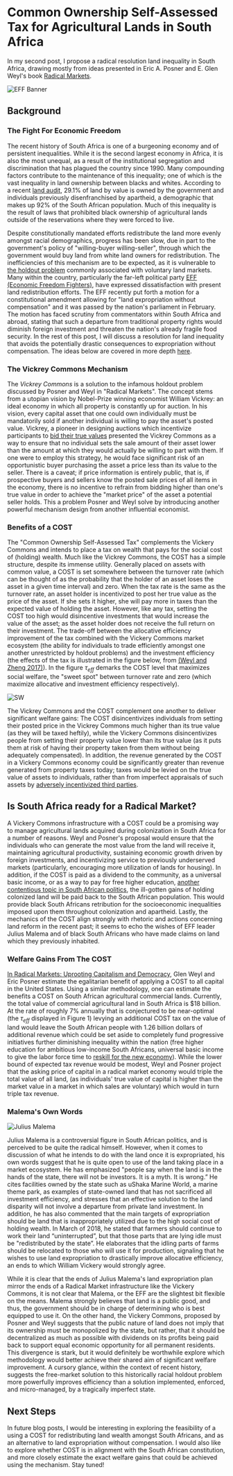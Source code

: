 ﻿﻿﻿﻿﻿﻿﻿﻿﻿﻿﻿﻿﻿﻿﻿﻿﻿﻿# Common Ownership Self-Assessed Tax for Agricultural Lands in South AfricaIn my second post, I propose a radical resolution land inequality in South Africa, drawing mostly from ideas presented in Eric A. Posner and E. Glen Weyl's book [Radical Markets](http://radicalmarkets.com/).![EFF Banner](https://raw.githubusercontent.com/kkacquah/kkacquah.github.io/master/images/South-Africa/Farmers-march-2.jpg)## Background### The Fight For Economic FreedomThe recent history of South Africa is one of a burgeoning economy and of persistent inequalities. While it is the second largest economy in Africa, it is also the most unequal, as a result of the institutional segregation and discrimination that has plagued the country since 1990. Many compounding factors contribute to the maintenance of this inequality; one of which is the vast inequality in land ownership between blacks and whites. According to a recent [land audit](https://www.agrisa.co.za/wp-content/uploads/2017/11/AgriSA_Land-Audit_November-2017.pdf), 29.1% of land by value is owned by the government and individuals previously disenfranchised by apartheid, a demographic that makes up 92% of the South African population. Much of this inequality is the result of laws that prohibited black ownership of agricultural lands outside of the reservations where they were forced to live. Despite constitutionally mandated efforts redistribute the land more evenly amongst racial demographics, progress has been slow, due in part to the government's policy of "willing-buyer willing-seller", through which the government would buy land from white land owners for redistribution. The inefficiencies of this mechanism are to be expected, as it is vulnerable to [the holdout problem](https://sites.duke.edu/urbaneconomics/?p=1088) commonly associated with voluntary land markets. Many within the country, particularly the far-left political party [EFF (Economic Freedom Fighters)](https://en.wikipedia.org/wiki/Economic_Freedom_Fighters), have expressed dissatisfaction with present land redistribution efforts. The EFF recently put forth a motion for a constitutional amendment allowing for "land expropriation without compensation" and it was passed by the nation's parliament in February. The motion has faced scrutiny from commentators within South Africa and abroad, stating that such a departure from traditional property rights would diminish foreign investment and threaten the nation's already fragile food security. In the rest of this post, I will discuss a resolution for land inequality that avoids the potentially drastic consequences to expropriation without compensation. The ideas below are covered in more depth [here](https://academic.oup.com/jla/article/9/1/51/3572441).### The Vickrey Commons MechanismThe *Vickrey Commons* is a solution to the infamous holdout problem discussed by Posner and Weyl in "Radical Markets".  The concept stems from a utopian vision by Nobel-Prize winning economist William Vickrey: an ideal economy in which all property is constantly up for auction. In his vision, every capital asset that one could own individually must be mandatorily sold if another individual is willing to pay the asset's posted value. Vickrey, a pioneer in designing auctions which  incentivize participants to [bid their true values](https://en.wikipedia.org/wiki/Vickrey%E2%80%93Clarke%E2%80%93Groves_auction) presented the Vickrey Commons as a way to ensure that no individual sets the sale amount of their asset lower than the amount at which they would actually be willing to part with them. If one were to employ this strategy, he would face significant risk of an opportunistic buyer purchasing the asset a price less than its value to the seller. There is a caveat; if price information is entirely public, that is, if prospective buyers and sellers know the posted sale prices of all items in the economy, there is no incentive to refrain from bidding higher than one's true value in order to achieve the "market price" of the asset a potential seller holds. This a problem Posner and Weyl solve by introducing another powerful mechanism design from another influential economist.### Benefits of a COSTThe "Common Ownership Self-Assessed Tax" complements the Vickery Commons and intends to place a tax on wealth that pays for the social cost of (holding) wealth. Much like the Vickrey Commons, the COST has a simple structure, despite its immense utility. Generally placed on assets with common value, a COST is set somewhere between the turnover rate (which can be thought of as the probability that the holder of an asset loses the asset in a given time interval) and zero. When the tax rate is the same as the turnover rate, an asset holder is incentivized to post her true value as the price of the asset. If she sets it higher, she will pay more in taxes than the expected value of holding the asset. However, like any tax, setting the COST too high would disincentive investments that would increase the value of the asset; as the asset holder does not receive the full return on their investment. The trade-off between the allocative efficiency improvement of the tax combined with the Vickery Commons market ecosystem (the ability for individuals to trade efficiently amongst one another unrestricted by holdout problems) and the investment efficiency (the effects of the tax is illustrated in the figure below, from [(Weyl and Zheng 2017)](https://inequality.stanford.edu/sites/default/files/Zhang-paper.pdf)). In the figure $\tau_{eff}$ demarks the COST level that maximizes social welfare, the "sweet spot" between turnover rate and zero (which maximize allocative and investment efficiency respectively).![SW](https://raw.githubusercontent.com/kkacquah/kkacquah.github.io/master/images/South-Africa/alloc-invest-sw.png)The Vickrey Commons and the COST complement one another to deliver significant welfare gains: The COST disincentivizes individuals from setting their posted price in the Vickrey Commons much higher than its true value (as they will be taxed heftily), while the Vickery Commons disincentivizes people from setting their property value lower than its true value (as it puts them at risk of having their property taken from them without being adequately compensated). In addition, the revenue generated by the COST in a Vickery Commons economy could be significantly greater than revenue generated from property taxes today; taxes would be levied on the true value of assets to individuals, rather than from imperfect appraisals of such assets by [adversely incentivized third parties](https://www.jstor.org/stable/24861105?seq=1#page_scan_tab_contents).## Is South Africa ready for a Radical Market?A Vickery Commons infrastructure with a COST could be a promising way to manage agricultural lands acquired during colonization in South Africa for a number of reasons. Weyl and Posner's proposal would ensure that the individuals who can generate the most value from the land will receive it, maintaining agricultural productivity, sustaining economic growth driven by foreign investments, and incentivizing service to previously underserved markets (particularly, encouraging more utilization of lands for housing). In addition, if the COST is paid as a dividend to the community, as a universal basic income, or as a way to pay for free higher education, [another contentious topic in South African politics](https://www.timeshighereducation.com/news/south-africa-embraces-free-higher-education-concerns-remain), the ill-gotten gains of holding colonized land will be paid back to the South African population. This would provide black South Africans retribution for the socioeconomic inequalities imposed upon them throughout colonization and apartheid. Lastly, the mechanics of the COST align strongly with rhetoric and actions concerning land reform in the recent past; it seems to echo the wishes of EFF leader Julius Malema and of black South Africans who have made claims on land which they previously inhabited.### Welfare Gains From The COST[In Radical Markets: Uprooting Capitalism and Democracy](https://www.amazon.com/Radical-Markets-Uprooting-Capitalism-Democracy/dp/0691177503), Glen Weyl and Eric Posner estimate the egalitarian benefit of applying a COST to all capital in the United States. Using a similar methodology, one can estimate the benefits a COST on South African agricultural commercial lands. Currently, the total value of  commercial agricultural land in South Africa is $18 billion. At the rate of roughly 7% annually that is conjectured to be near-optimal (the $\tau_{eff}$ displayed in Figure 1) levying an additional COST tax on the value of land would leave the South African people with 1.26 billion dollars of additional revenue which could be set aside to completely fund progressive initiatives further diminishing inequality within the nation (free higher education for ambitious low-income South Africans, universal basic income to give the labor force time to [reskill for the new economy](https://basicincome.org/news/2017/06/18265/)). While the lower bound of expected tax revenue would be modest, Weyl and Posner project that the asking price of capital in a radical market economy would triple the total value of all land, (as individuals' true value of capital is higher than the market value in a market in which sales are voluntary) which would in turn triple tax revenue.### Malema's Own Words![Julius Malema](https://raw.githubusercontent.com/kkacquah/kkacquah.github.io/master/images/South-Africa/Julius-Malema-EFF-300x214.jpg)Julius Malema is a controversial figure in South African politics, and is perceived to be quite the radical himself. However, when it comes to discussion of what he intends to do with the land once it is expropriated, his own words suggest that he is quite open to use of the land taking place in a market ecosystem. He has emphasized "people say when the land is in the hands of the state‚ there will not be investors. It is a myth. It is wrong.” He cites facilities owned by the state such as uShaka Marine World, a marine theme park, as examples of state-owned land that has not sacrificed all investment efficiency, and stresses that an effective solution to the land disparity will not involve a departure from private land investment. In addition, he has also commented that the main targets of expropriation should be land that is inappropriately utilized due to the high social cost of holding wealth. In March of 2018, he stated that farmers should continue to work their land “uninterrupted”, but that those parts that are lying idle must be "redistributed by the state”. He elaborates that the idling parts of farms should be relocated to those who will use it for production, signaling that he wishes to use land expropriation to drastically improve allocative efficiency, an ends to which William Vickery would strongly agree.While it is clear that the ends of Julius Malema's land expropriation plan mirror the ends of a Radical Market infrastructure like the Vickery Commons, it is not clear that Malema, or the EFF are the slightest bit flexible on the means. Malema strongly believes that land is a public good, and thus, the government should be in charge of determining who is best equipped to use it. On the other hand, the Vickery Commons, proposed by Posner and Weyl suggests that the public nature of land does not imply that its ownership must be monopolized by the state, but rather, that it should be decentralized as much as possible with dividends on its profits being paid back to support equal economic opportunity for all permanent residents. This divergence is stark, but it would definitely be worthwhile explore which methodology would better achieve their shared aim of significant welfare improvement. A cursory glance, within the context of recent history, suggests the free-market solution to this historically racial holdout problem more powerfully improves efficiency than a solution implemented, enforced, and micro-managed, by a tragically imperfect state. ## Next StepsIn future blog posts, I would be interesting in exploring the feasibility of a using a COST for redistributing land wealth amongst South Africans, and as an alternative to land expropriation without compensation. I would also like to explore whether COST is in alignment with the South African constitution, and more closely estimate the exactwelfare gains that could be achieved using the mechanism. Stay tuned!